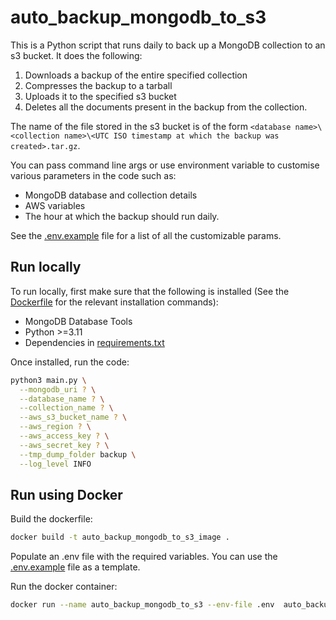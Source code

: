 # auto_backup_mongodb_to_s3

This is a Python script that runs daily to back up a MongoDB collection to an s3 bucket. It does the following:
1. Downloads a backup of the entire specified collection
2. Compresses the backup to a tarball
3. Uploads it to the specified s3 bucket
4. Deletes all the documents present in the backup from the collection.

The name of the file stored in the s3 bucket is of the form `<database name>\<collection name>\<UTC ISO timestamp at which the backup was created>.tar.gz`.

You can pass command line args or use environment variable to customise various parameters in the code such as:
- MongoDB database and collection details
- AWS variables
- The hour at which the backup should run daily.

See the [.env.example](.env.example) file for a list of all the customizable params.

## Run locally

To run locally, first make sure that the following is installed (See the [Dockerfile](Dockerfile) for the relevant installation commands):
- MongoDB Database Tools
- Python >=3.11
- Dependencies in [requirements.txt](requirements.txt)

Once installed, run the code:

```bash
python3 main.py \
  --mongodb_uri ? \
  --database_name ? \
  --collection_name ? \
  --aws_s3_bucket_name ? \
  --aws_region ? \
  --aws_access_key ? \
  --aws_secret_key ? \
  --tmp_dump_folder backup \
  --log_level INFO
```

## Run using Docker

Build the dockerfile:

```bash
docker build -t auto_backup_mongodb_to_s3_image .
```

Populate an .env file with the required variables. You can use the [.env.example](.env.example) file as a template.

Run the docker container:

```bash
docker run --name auto_backup_mongodb_to_s3 --env-file .env  auto_backup_mongodb_to_s3_image
```
